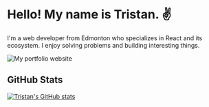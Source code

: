 # Hello! My name is Tristan. ✌️

I'm a web developer from Edmonton who specializes in React and its ecosystem. I
enjoy solving problems and building interesting things.

![My portfolio website]("http://tristandeaneportfolio.com/")

## GitHub Stats

[![Tristan's GitHub stats](https://github-readme-stats.vercel.app/api?username=IM-Deane&hide=stars,issues,contribs&count_private=true&show_icons=true&theme=dracula)](https://github.com/anuraghazra/github-readme-stats)

